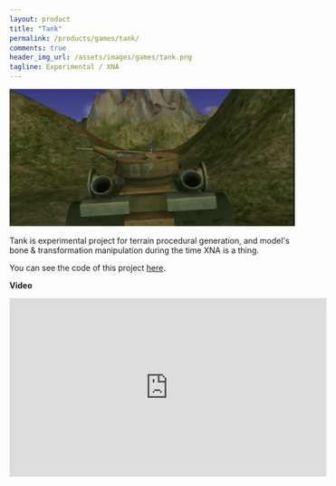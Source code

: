 ```yaml
---
layout: product
title: "Tank"
permalink: /products/games/tank/
comments: true
header_img_url: /assets/images/games/tank.png
tagline: Experimental / XNA
---
```


<center><img src="/assets/images/games/tank.png" alt="cld1"/></center>  

Tank is experimental project for terrain procedural generation, and model's bone & transformation manipulation during the time XNA is a thing.

You can see the code of this project [here](https://bitbucket.org/haxpor/tank).

**Video**

<center><iframe width="560" height="315" src="https://www.youtube.com/embed/NumSFPCIjx0" frameborder="0" gesture="media" allow="encrypted-media" allowfullscreen></iframe></center>
